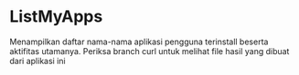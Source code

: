 # ListMyApps 

Menampilkan daftar nama-nama aplikasi pengguna terinstall beserta aktifitas utamanya. Periksa branch curl untuk melihat file hasil yang dibuat dari aplikasi ini
